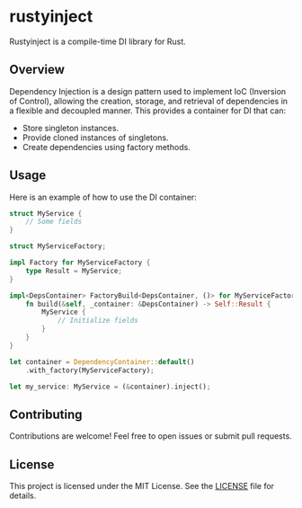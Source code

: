 # rustyinject

Rustyinject is a compile-time DI library for Rust.

## Overview

Dependency Injection is a design pattern used to implement IoC (Inversion of Control), allowing the creation, storage, and retrieval of dependencies in a flexible and decoupled manner. This provides a container for DI that can:

- Store singleton instances.
- Provide cloned instances of singletons.
- Create dependencies using factory methods.

## Usage

Here is an example of how to use the DI container:

```rust
struct MyService {
    // Some fields
}

struct MyServiceFactory;

impl Factory for MyServiceFactory {
    type Result = MyService;
}

impl<DepsContainer> FactoryBuild<DepsContainer, ()> for MyServiceFactory {
    fn build(&self, _container: &DepsContainer) -> Self::Result {
        MyService {
            // Initialize fields
        }
    }
}

let container = DependencyContainer::default()
    .with_factory(MyServiceFactory);

let my_service: MyService = (&container).inject();
```
## Contributing

Contributions are welcome! Feel free to open issues or submit pull requests.

## License

This project is licensed under the MIT License. See the [LICENSE](LICENSE) file for details.

